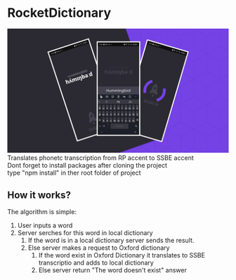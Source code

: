 # RocketDictionary
![alt text](https://github.com/LustraGitZx/RocketDictionary/blob/main/Header.jpg?raw=true)
Translates phonetc transcription from RP accent to SSBE accent\
Dont forget to install packages after cloning the project\
type "npm install" in ther root folder of project


## How it works?
The algorithm is simple:
1. User inputs a word
2. Server serches for this word in local dictionary
   1. If the word is in a local dictionary server sends the result.
   2. Else server makes a request to Oxford dictionary
      1. If the word exist in Oxford Dictionary it translates to SSBE transcriptio and adds to local dictionary
      2. Else server return "The word doesn't exist" answer

